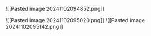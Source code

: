 ![[Pasted image 20241102094852.png]]


![[Pasted image 20241102095020.png]]
![[Pasted image 20241102095142.png]]